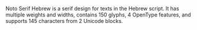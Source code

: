 Noto Serif Hebrew is a serif design for texts in the Hebrew script. It has multiple weights and widths, contains 150 glyphs, 4 OpenType features, and supports 145 characters from 2 Unicode blocks.